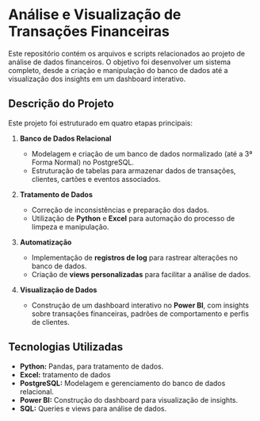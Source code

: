 # **Análise e Visualização de Transações Financeiras**

Este repositório contém os arquivos e scripts relacionados ao projeto de análise de dados financeiros. O objetivo foi desenvolver um sistema completo, desde a criação e manipulação do banco de dados até a visualização dos insights em um dashboard interativo.

## **Descrição do Projeto**

Este projeto foi estruturado em quatro etapas principais:

1. **Banco de Dados Relacional**  
   - Modelagem e criação de um banco de dados normalizado (até a 3ª Forma Normal) no PostgreSQL.  
   - Estruturação de tabelas para armazenar dados de transações, clientes, cartões e eventos associados.  

2. **Tratamento de Dados**  
   - Correção de inconsistências e preparação dos dados.  
   - Utilização de **Python** e **Excel** para automação do processo de limpeza e manipulação.  

3. **Automatização**  
   - Implementação de **registros de log** para rastrear alterações no banco de dados.  
   - Criação de **views personalizadas** para facilitar a análise de dados.  

4. **Visualização de Dados**  
   - Construção de um dashboard interativo no **Power BI**, com insights sobre transações financeiras, padrões de comportamento e perfis de clientes.  

## **Tecnologias Utilizadas**

- **Python:** Pandas, para tratamento de dados.
- **Excel:** tratamento de dados 
- **PostgreSQL:** Modelagem e gerenciamento do banco de dados relacional.  
- **Power BI:** Construção do dashboard para visualização de insights.  
- **SQL:** Queries e views para análise de dados.  


